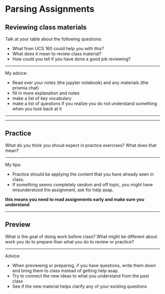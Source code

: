 # Parsing Assignments 


## Reviewing class materials

Talk at your table about the following questions:


- What from UCS 160 could help you with this? 
- What does it mean to review class material? 
- How could you tell if you have done a good job reviewing?
---

My advice: 
-  Read over your notes (the jupyter notebook) and any materials (the prismia chat)
-  fill in more explanation and notes
-  make a list of key vocabulary
-  make a list of questions if you realize you do not understand something when you look back at it
---

---
## Practice 

What do you think you shoud expect in practice exercises? 
What does that mean? 

---

My tips: 
- Practice should be applying the content that you have already seen in class. 
- If something seems completely random and off topic, you might have misunderstood the assignment, ask for help asap. 

**this means you need to read assignments early and make sure you understand** 

---

## Preview

What is the goal of doing work before class? 
What might be different about work you do to prepare than what you do to review or practice? 

---

Advice:
- When previewing or preparing, if you have questions, write them down and bring them to class instead of getting help asap. 
- Try to connect the new ideas to what you understand from the past class
- See if the new material helps clarify any of your existing questions
